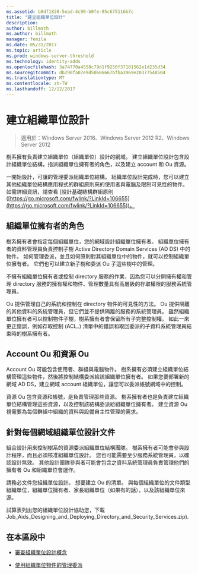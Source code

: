 ```yaml
---
ms.assetid: b8df1828-5ead-4c90-b0fe-95c675116b7c
title: "建立組織單位設計"
description: 
author: billmath
ms.author: billmath
manager: femila
ms.date: 05/31/2017
ms.topic: article
ms.prod: windows-server-threshold
ms.technology: identity-adds
ms.openlocfilehash: 3a74770a4558c79d1f9250f37181562e1d235d34
ms.sourcegitcommit: db290fa07e9d50686667bfba3969e20377548504
ms.translationtype: MT
ms.contentlocale: zh-TW
ms.lasthandoff: 12/12/2017
---
```

# <a name="creating-an-organizational-unit-design"></a>建立組織單位設計

>適用於：Windows Server 2016、Windows Server 2012 R2、Windows Server 2012

樹系擁有負責建立組織單位（組織單位）設計的網域。 建立組織單位設計包含設計組織單位結構，指派組織單位擁有者的角色，以及建立 account 和 Ou 資源。  
  
一開始設計，可讓的管理委派組織單位結構。 組織單位設計完成時，您可以建立其他組織單位結構應用程式的群組原則來的使用者與電腦及限制可見性的物件。 如需詳細資訊，請查看 [設計基礎結構群組原則 ([https://go.microsoft.com/fwlink/?LinkId=106655](https://go.microsoft.com/fwlink/?LinkId=106655))。  
  
## <a name="ou-owner-role"></a>組織單位擁有者的角色  
樹系擁有者會指定每個組織單位，您的網域設計組織單位擁有者。 組織單位擁有者的資料管理員負責控制子樹 Active Directory Domain Services (AD DS) 中的物件。 如何管理委派，並且如何原則對其組織單位中的物件，就可以控制組織單位擁有者。 它們也可以建立新子樹和委派 Ou 子這些樹中的管理。  
  
不擁有組織單位擁有者或控制 directory 服務的作業，因為您可以分開擁有權和管理 directory 服務的擁有權和物件、管理數量具有高層級的存取權限的服務系統管理員。  
  
Ou 提供管理自己的系統和控制在 directory 物件的可見性的方法。 Ou 提供隔離的其他資料的系統管理員，但它們並不提供隔離的服務的系統管理員。 雖然組織單位擁有者可以控制物件子樹，樹系擁有者會保留所有子完整控制權。 如此一來更正錯誤，例如存取控制 (ACL，) 清單中的錯誤和取回委派的子資料系統管理員結束時的樹系擁有者。  
  
## <a name="account-ous-and-resource-ous"></a>Account Ou 和資源 Ou  
Account Ou 可能包含使用者、群組與電腦物件。 樹系擁有必須建立組織單位結構管理這些物件，然後將控制結構委派給該組織單位擁有者。 如果您要部署新的網域 AD DS，建立網域 account 組織單位，讓您可以委派帳號網域中的控制。  
  
資源 Ou 包含資源和帳號，是負責管理那些資源。 樹系擁有者也是負責建立組織單位結構管理這些資源，以及控制該結構委派給組織單位擁有者。 建立資源 Ou 視需要為每個群組中組織的資料與設備自主性管理的需求。  
  
## <a name="documenting-the-ou-design-for-each-domain"></a>針對每個網域組織單位設計文件  
組合設計用來控制樹系的資源委派組織單位結構團隊。 樹系擁有者可能會參與設計程序，而且必須核准組織單位設計。 您也可能需要至少服務系統管理員，以確認設計無效。 其他設計團隊參與者可能會包含之資料系統管理員負責管理他們的擁有者 Ou 和組織單位會運作。  
  
請務必文件您組織單位設計。 想要建立 Ou 的清單。 與每個組織單位的文件類型組織單位，組織單位擁有者、家長組織單位（如果有的話），以及該組織單位來源。  
  
試算表列出您的組織單位設計協助您，下載 Job_Aids_Designing_and_Deploying_Directory_and_Security_Services.zip).  
  
## <a name="in-this-section"></a>在本區段中  
  
-   [審查組織單位設計概念](../../ad-ds/plan/Reviewing-OU-Design-Concepts.md)  
  
-   [使用組織單位物件的管理委派](../../ad-ds/plan/Delegating-Administration-by-Using-OU-Objects.md)  
  


